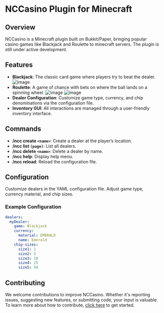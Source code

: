 # NCCasino Plugin for Minecraft

## Overview

NCCasino is a Minecraft plugin built on Bukkit/Paper, bringing popular casino games like Blackjack and Roulette to minecraft servers. The plugin is still under active development.

## Features

- **Blackjack**: The classic card game where players try to beat the dealer.
![image](https://github.com/user-attachments/assets/10f67401-cb4b-473e-b638-cbda921d4a6d)
- **Roulette**: A game of chance with bets on where the ball lands on a spinning wheel.
![image](https://github.com/user-attachments/assets/1e9f1afd-6f14-4512-889f-ed1dcb79aeec) 
![image](https://github.com/user-attachments/assets/86c04ed7-1c03-49df-ba21-95f943e36aee)
- **Dealer Configuration**: Customize game type, currency, and chip denominations via the configuration file.
- **Inventory GUI**: All interactions are managed through a user-friendly inventory interface.

## Commands

- **/ncc create `<name>`**: Create a dealer at the player’s location.
- **/ncc list `(page)`**: List all dealers.
- **/ncc delete `<name>`**: Delete a dealer by name.
- **/ncc help**: Display help menu.
- **/ncc reload**: Reload the configuration file.

## Configuration

Customize dealers in the YAML configuration file. Adjust game type, currency material, and chip sizes.

### Example Configuration

```yaml
dealers:
  myDealer:
    game: Blackjack
    currency:
      material: EMERALD
      name: Emerald
    chip-sizes:
      size1: 1
      size2: 5
      size3: 10
      size4: 25
      size5: 50
```

## Contributing

We welcome contributions to improve NCCasino. Whether it's reporting issues, suggesting new features, or submitting code, your input is valuable. To learn more about how to contribute, [click here](deploy.md) to get started.
